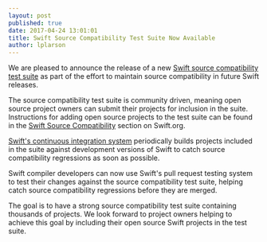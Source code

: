 ```yaml
---
layout: post
published: true
date: 2017-04-24 13:01:01
title: Swift Source Compatibility Test Suite Now Available
author: lplarson
---
```


We are pleased to announce the release of a new [Swift source compatibility test
suite](https://github.com/apple/swift-source-compat-suite) as part of the effort
to maintain source compatibility in future Swift releases.

The source compatibility test suite is community driven, meaning open source
project owners can submit their projects for inclusion in the suite.
Instructions for adding open source projects to the test suite can be found in
the [Swift Source Compatibility](/source-compatibility) section on Swift.org.

[Swift's continuous integration system](https://ci.swift.org) periodically
builds projects included in the suite against development versions of Swift to
catch source compatibility regressions as soon as possible.

Swift compiler developers can now use Swift's pull request testing system
to test their changes against the source compatibility test suite, helping
catch source compatibility regressions before they are merged.

The goal is to have a strong source compatibility test suite containing
thousands of projects. We look forward to project owners helping to achieve
this goal by including their open source Swift projects in the test suite.
